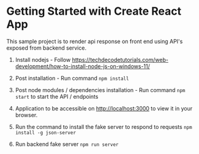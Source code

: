 # Getting Started with Create React App

This sample project is to render api response on front end using API's exposed from backend service.

1. Install nodejs - Follow https://techdecodetutorials.com/web-development/how-to-install-node-js-on-windows-11/

2. Post installation - Run command `npm install`

3. Post node modules / dependencies installation - Run command `npm start` to start the API / endpoints

4. Application to be accessible on [http://localhost:3000](http://localhost:3000) to view it in your browser.

5. Run the command to install the fake server to respond to requests `npm install -g json-server`

6. Run backend fake server `npm run server`



